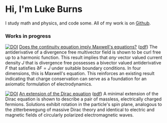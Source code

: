 # Hi, I'm Luke Burns

I study math and physics, and code some. All of my work is on [Github](https://github.com/lukeburns). 

### Works in progress

[![DOI](https://zenodo.org/badge/76009967.svg)](https://zenodo.org/badge/latestdoi/76009967) [Does the continuity equation imply Maxwell's equations?](https://github.com/lukeburns/maxwells-equations) ([pdf](https://github.com/lukeburns/maxwells-equations/blob/master/maxwell.pdf)) The antiderivative of a divergence free multivector field is shown to be curl free up to a harmonic function. This result implies that *any* vector valued current density $J$ that is divergence free possesses a bivector valued antiderivative $F$ that satisfies $\partial F = J$ under suitable boundary conditions. In four dimensions, this is Maxwell's equation. This reinforces an existing result indicating that charge conservation can serve as a foundation for an axiomatic formulation of electrodynamics.

[![DOI](https://zenodo.org/badge/69175471.svg)](https://zenodo.org/badge/latestdoi/69175471) [An extension of the Dirac equation](https://github.com/lukeburns/dirac) ([pdf](https://github.com/lukeburns/dirac/blob/master/dirac.pdf))
 A minimal extension of the Dirac equation is shown to describe a pair of massless, electrically charged fermions. Solutions exhibit rotation in the particle's spin plane, analogous to the zitterbewegung of massive Dirac theory and identical to electric and magnetic fields of circularly polarized electromagnetic waves.